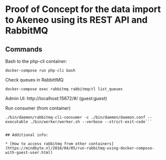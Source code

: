 # Proof of Concept for the data import to Akeneo using its REST API and RabbitMQ


## Commands

Bash to the php-cli container:

```
docker-compose run php-cli bash
```

Check queues in RabbittMQ

```
docker-compose exec rabbitmq rabbitmqctl list_queues
```

Admin UI: http://localhost:15672/#/
(guest:guest)


Run consumer (from container)

```
./bin/daemon/rabbitmq-cli-consumer -c ./bin/daemon/daemon.conf --executable ./bin/worker/worker.sh --verbose --strict-exit-code```


## Additional info:

* [How to access rabbitmq from other containers](https://mindbyte.nl/2018/04/05/run-rabbitmq-using-docker-compose-with-guest-user.html)


